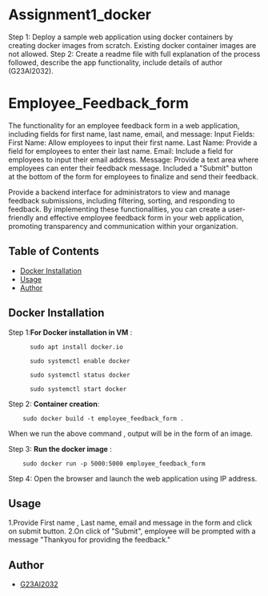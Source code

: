 # Assignment1_docker
Step 1: Deploy a sample web application using docker containers by creating docker images from scratch. Existing docker container images are not allowed.  Step 2: Create a readme file with full explanation of the process followed, describe the app functionality, include details of author (G23AI2032).

# Employee_Feedback_form

The functionality for an employee feedback form in a web application, including fields for first name, last name, email, and message:
Input Fields:
First Name: Allow employees to input their first name.
Last Name: Provide a field for employees to enter their last name.
Email: Include a field for employees to input their email address.
Message: Provide a text area where employees can enter their feedback message.
Included a "Submit" button at the bottom of the form for employees to finalize and send their feedback.

Provide a backend interface for administrators to view and manage feedback submissions, including filtering, sorting, and responding to feedback.
By implementing these functionalities, you can create a user-friendly and effective employee feedback form in your web application, promoting transparency and communication within your organization.

## Table of Contents

- [Docker Installation](#dockerInstallation)
- [Usage](#usage)
- [Author](#author)

## Docker Installation
Step 1:**For Docker installation in VM** :

          sudo apt install docker.io
          
          sudo systemctl enable docker
          
          sudo systemctl status docker
          
          sudo systemctl start docker
          
Step 2: **Container creation**:

        sudo docker build -t employee_feedback_form .
        
When we run the above command , output will be in the form of an image.

Step 3: **Run the docker image** :

        sudo docker run -p 5000:5000 employee_feedback_form
        
Step 4:
      Open the browser and launch the web application using IP address.

## Usage

1.Provide First name , Last name, email and message  in the form and click on submit button.
2.On click of "Submit", employee will be prompted with a message "Thankyou for providing the feedback."

## Author
- [G23AI2032](https://github.com/G23AI2032/Assignment1_docker)







